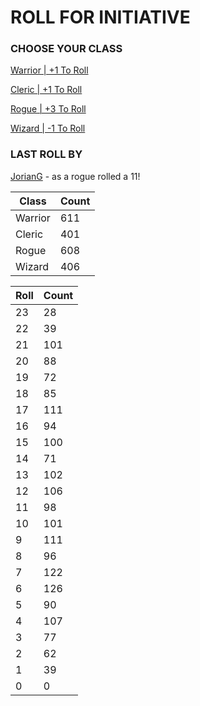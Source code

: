 # ROLL FOR INITIATIVE
### CHOOSE YOUR CLASS

[Warrior | +1 To Roll](https://github.com/benjaminsampica/benjaminsampica/issues/new?title=roll%7Cwarrior&body=Just+click+%27Submit+new+issue%27.)

[Cleric | +1 To Roll](https://github.com/benjaminsampica/benjaminsampica/issues/new?title=roll%7Ccleric&body=Just+click+%27Submit+new+issue%27.)

[Rogue | +3 To Roll](https://github.com/benjaminsampica/benjaminsampica/issues/new?title=roll%7Crogue&body=Just+click+%27Submit+new+issue%27.)

[Wizard | -1 To Roll](https://github.com/benjaminsampica/benjaminsampica/issues/new?title=roll%7Cwizard&body=Just+click+%27Submit+new+issue%27.)
### LAST ROLL BY
[JorianG](https://www.github.com/JorianG) - as a rogue rolled a 11!

|Class|Count|
|-|-|
|Warrior|611|
|Cleric|401|
|Rogue|608|
|Wizard|406|

|Roll|Count|
|-|-|
|23|28
|22|39
|21|101
|20|88
|19|72
|18|85
|17|111
|16|94
|15|100
|14|71
|13|102
|12|106
|11|98
|10|101
|9|111
|8|96
|7|122
|6|126
|5|90
|4|107
|3|77
|2|62
|1|39
|0|0
